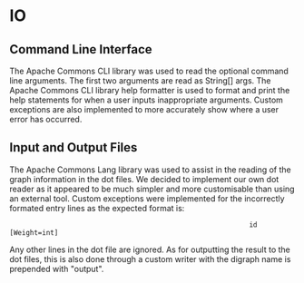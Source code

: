 # IO

## Command Line Interface
The Apache Commons CLI library was used to read the optional command line arguments. The first two arguments are read as String[] args. The Apache Commons CLI library help formatter is used to format and print the help statements for when a user inputs inappropriate arguments. Custom exceptions are also implemented to more accurately show where a user error has occurred.

## Input and Output Files
The Apache Commons Lang library was used to assist in the reading of the graph information in the dot files. We decided to implement our own dot reader as it appeared to be much simpler and more customisable than using an external tool. Custom exceptions were implemented for the incorrectly formated entry lines as the expected format is:
    
                                                               id  [Weight=int]  
                                                                           
Any other lines in the dot file are ignored. As for outputting the result to the dot files, this is also done through a custom writer with the digraph name is prepended with "output".
